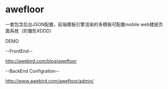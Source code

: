 awefloor
========

一套包含后台JSON配置，前端模板引擎渲染的多模板可配置mobile web楼层页面系统（的雏形XDDD）

DEMO

--FrontEnd--

http://awebird.com/blog/awefloor

--BackEnd Configration--

http://www.awebird.com/awefloor/admin/

